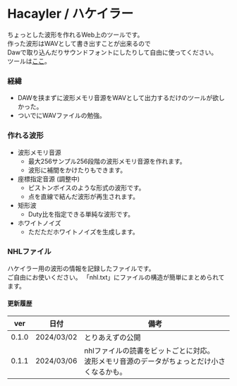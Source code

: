 # Hacayler / ハケイラー
ちょっとした波形を作れるWeb上のツールです。<br>
作った波形はWAVとして書き出すことが出来るので<br>
Dawで取り込んだりサウンドフォントにしたりして自由に使ってください。<br>
ツールは[ここ](https://0x41n.github.io/Hacayler/)。
### 経緯
* DAWを挟まずに波形メモリ音源をWAVとして出力するだけのツールが欲しかった。<br>
* ついでにWAVファイルの勉強。
### 作れる波形
* 波形メモリ音源
  * 最大256サンプル256段階の波形メモリ音源を作れます。
  * 波形に補間をかけたりもできます。
* 座標指定音源 (調整中)
  * ピストンボイスのような形式の波形です。
  * 点を直線で結んだ波形が再生されます。
* 矩形波
  * Duty比を指定できる単純な波形です。
* ホワイトノイズ
  * ただただホワイトノイズを生成します。
### NHLファイル
ハケイラー用の波形の情報を記録したファイルです。<br>
ご自由にお使いください。
「nhl.txt」にファイルの構造が簡単にまとめられてます。
<br>
#### 更新履歴
| ver | 日付 | 備考 |
| :---: | ---- | ---- |
| 0.1.0 | 2024/03/02 | とりあえずの公開 |
| 0.1.1 | 2024/03/06 | nhlファイルの読書をビットごとに対応。<br>波形メモリ音源のデータがちょっとだけ小さくなるかも。 |
